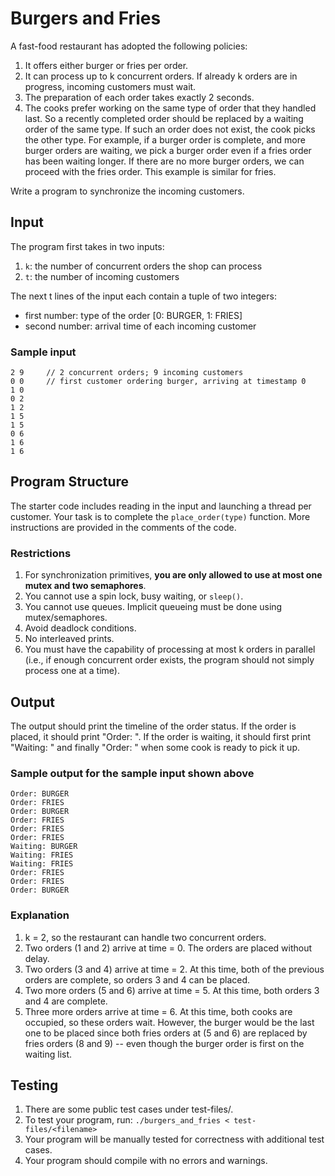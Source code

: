# Burgers and Fries
A fast-food restaurant has adopted the following policies:

1. It offers either burger or fries per order.
1. It can process up to k concurrent orders. If already k orders are in progress, incoming customers must wait.
1. The preparation of each order takes exactly 2 seconds.
1. The cooks prefer working on the same type of order that they handled last. So a recently completed order should be replaced by a waiting order of the same type. If such an order does not exist, the cook picks the other type.
For example, if a burger order is complete, and more burger orders are waiting, we pick a burger order even if a fries order has been waiting longer. If there are no more burger orders, we can proceed with the fries order. This example is similar for fries.

Write a program to synchronize the incoming customers. 

## Input
The program first takes in two inputs: 
1. `k`: the number of concurrent orders the shop can process 
1. `t`: the number of incoming customers 

The next t lines of the input each contain a tuple of two integers:
- first number: type of the order [0: BURGER, 1: FRIES]
- second number: arrival time of each incoming customer

### Sample input
```
2 9     // 2 concurrent orders; 9 incoming customers 
0 0     // first customer ordering burger, arriving at timestamp 0
1 0
0 2
1 2
1 5
1 5
0 6
1 6
1 6
```

## Program Structure
The starter code includes reading in the input and launching a thread per customer. Your task is to complete the `place_order(type)` function. More instructions are provided in the comments of the code.

### Restrictions

1. For synchronization primitives, **you are only allowed to use at most one mutex and two semaphores**.
1. You cannot use a spin lock, busy waiting, or `sleep()`. 
1. You cannot use queues. Implicit queueing must be done using mutex/semaphores.
1. Avoid deadlock conditions.
1. No interleaved prints.
1. You must have the capability of processing at most k orders in parallel (i.e., if enough concurrent order exists, the program should not simply process one at a time).


## Output
The output should print the timeline of the order status. If the order is placed, it should print "Order: <type name>". If the order is waiting, it should first print "Waiting: <type name>" and finally "Order: <type name>" when some cook is ready to pick it up.

### Sample output for the sample input shown above
```
Order: BURGER
Order: FRIES
Order: BURGER
Order: FRIES
Order: FRIES
Order: FRIES
Waiting: BURGER
Waiting: FRIES
Waiting: FRIES
Order: FRIES
Order: FRIES
Order: BURGER
```

### Explanation
1. k = 2, so the restaurant can handle two concurrent orders. 
1. Two orders (1 and 2) arrive at time = 0. The orders are placed without delay.
1. Two orders (3 and 4) arrive at time = 2. At this time, both of the previous orders are complete, so orders 3 and 4 can be placed. 
1. Two more orders (5 and 6) arrive at time = 5. At this time, both orders 3 and 4 are complete. 
1. Three more orders arrive at time = 6. At this time, both cooks are occupied, so these orders wait. However, the burger would be the last one to be placed since both fries orders at (5 and 6) are replaced by fries orders (8 and 9) -- even though the burger order is first on the waiting list.

## Testing
1. There are some public test cases under test-files/. 
1. To test your program, run: `./burgers_and_fries < test-files/<filename>`
1. Your program will be manually tested for correctness with additional test cases.
1. Your program should compile with no errors and warnings.
